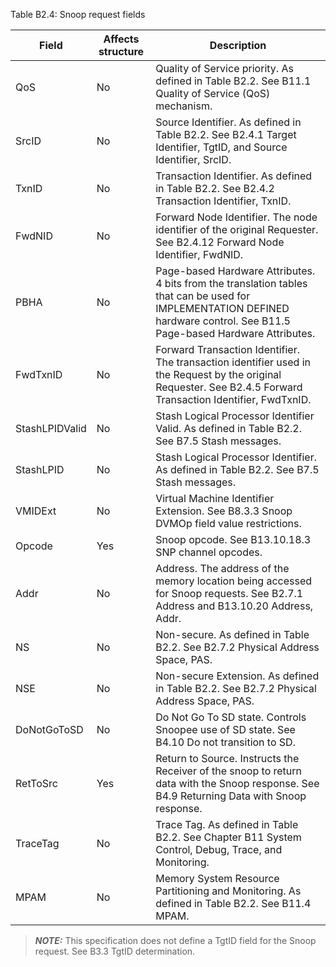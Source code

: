Table B2.4: Snoop request fields

| Field          | Affects structure   | Description                                                                                                                                                                |
|----------------|---------------------|----------------------------------------------------------------------------------------------------------------------------------------------------------------------------|
| QoS            | No                  | Quality of Service priority. As defined in Table B2.2. See B11.1 Quality of Service (QoS) mechanism.                                                                       |
| SrcID          | No                  | Source Identifier. As defined in Table B2.2. See B2.4.1 Target Identifier, TgtID, and Source Identifier, SrcID.                                                            |
| TxnID          | No                  | Transaction Identifier. As defined in Table B2.2. See B2.4.2 Transaction Identifier, TxnID.                                                                                |
| FwdNID         | No                  | Forward Node Identifier. The node identifier of the original Requester. See B2.4.12 Forward Node Identifier, FwdNID.                                                       |
| PBHA           | No                  | Page-based Hardware Attributes. 4 bits from the translation tables that can be used for IMPLEMENTATION DEFINED hardware control. See B11.5 Page-based Hardware Attributes. |
| FwdTxnID       | No                  | Forward Transaction Identifier. The transaction identifier used in the Request by the original Requester. See B2.4.5 Forward Transaction Identifier, FwdTxnID.             |
| StashLPIDValid | No                  | Stash Logical Processor Identifier Valid. As defined in Table B2.2. See B7.5 Stash messages.                                                                               |
| StashLPID      | No                  | Stash Logical Processor Identifier. As defined in Table B2.2. See B7.5 Stash messages.                                                                                     |
| VMIDExt        | No                  | Virtual Machine Identifier Extension. See B8.3.3 Snoop DVMOp field value restrictions.                                                                                     |
| Opcode         | Yes                 | Snoop opcode. See B13.10.18.3 SNP channel opcodes.                                                                                                                         |
| Addr           | No                  | Address. The address of the memory location being accessed for Snoop requests. See B2.7.1 Address and B13.10.20 Address, Addr.                                             |
| NS             | No                  | Non-secure. As defined in Table B2.2. See B2.7.2 Physical Address Space, PAS.                                                                                              |
| NSE            | No                  | Non-secure Extension. As defined in Table B2.2. See B2.7.2 Physical Address Space, PAS.                                                                                    |
| DoNotGoToSD    | No                  | Do Not Go To SD state. Controls Snoopee use of SD state. See B4.10 Do not transition to SD.                                                                                |
| RetToSrc       | Yes                 | Return to Source. Instructs the Receiver of the snoop to return data with the Snoop response. See B4.9 Returning Data with Snoop response.                                 |
| TraceTag       | No                  | Trace Tag. As defined in Table B2.2. See Chapter B11 System Control, Debug, Trace, and Monitoring.                                                                         |
| MPAM           | No                  | Memory System Resource Partitioning and Monitoring. As defined in Table B2.2. See B11.4 MPAM.                                                                              |

> **_NOTE:_** This specification does not define a TgtID field for the Snoop request. See B3.3 TgtID determination.